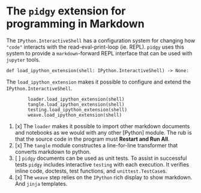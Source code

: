 # The `pidgy` extension for programming in Markdown

The `IPython.InteractiveShell` has a configuration system for changing how
`"code"` interacts with the read-eval-print-loop (ie. REPL). `pidgy` uses this
system to provide a `markdown`-forward REPL interface that can be used with
`jupyter` tools.

<!--

    import jupyter, notebook, IPython, mistune as markdown, IPython as python, ast, jinja2 as template, importnb, doctest, pathlib
    with importnb.Notebook(lazy=True):
        try: from . import loader, tangle
        except: import loader, tangle
    with loader.pidgyLoader(lazy=True):
        try: from . import weave, testing
        except: import weave, testing
-->

    def load_ipython_extension(shell: IPython.InteractiveShell) -> None:

The `load_ipython_extension` makes it possible to configure and extend the
`IPython.InteractiveShell`.

            loader.load_ipython_extension(shell)
            tangle.load_ipython_extension(shell)
            testing.load_ipython_extension(shell)
            weave.load_ipython_extension(shell)

1.  [x] The `loader` makes it possible to import other markdown documents and
        notebooks as we would with any other [Python] module. The rub is that
        the source code in the program must **Restart and Run All**.
2.  [x] The `tangle` module constructes a line-for-line transformer that
        converts markdown to python.
3.  [ ] `pidgy` documents can be used as unit tests. To assist in successful
        tests `pidgy` includes interactive `testing` with each execution. It
        verifies inline code, doctests, test functions, and
        `unittest.TestCase`s.
4.  [x] The `weave` step relies on the `IPython` rich display to show markdown.
        And `jinja` templates.

<!--

    def unload_ipython_extension(shell):

`unload_ipython_extension` unloads all the extensions loads in `load_ipython_extension`.

        for x in (weave, testing, tangle):
            x.unload_ipython_extension(shell)

-->
